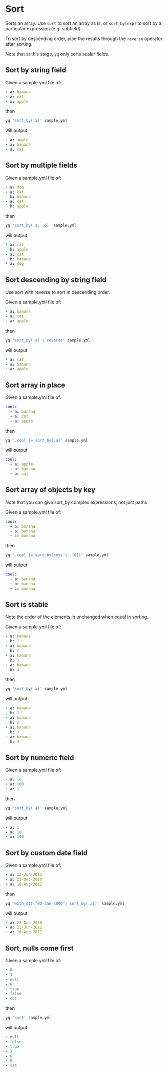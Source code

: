 # Sort

Sorts an array. Use `sort` to sort an array as is, or `sort_by(exp)` to sort by a particular expression (e.g. subfield).

To sort by descending order, pipe the results through the `reverse` operator after sorting.

Note that at this stage, `yq` only sorts scalar fields.


## Sort by string field
Given a sample.yml file of:
```yaml
- a: banana
- a: cat
- a: apple
```
then
```bash
yq 'sort_by(.a)' sample.yml
```
will output
```yaml
- a: apple
- a: banana
- a: cat
```

## Sort by multiple fields
Given a sample.yml file of:
```yaml
- a: dog
- a: cat
  b: banana
- a: cat
  b: apple
```
then
```bash
yq 'sort_by(.a, .b)' sample.yml
```
will output
```yaml
- a: cat
  b: apple
- a: cat
  b: banana
- a: dog
```

## Sort descending by string field
Use sort with reverse to sort in descending order.

Given a sample.yml file of:
```yaml
- a: banana
- a: cat
- a: apple
```
then
```bash
yq 'sort_by(.a) | reverse' sample.yml
```
will output
```yaml
- a: cat
- a: banana
- a: apple
```

## Sort array in place
Given a sample.yml file of:
```yaml
cool:
  - a: banana
  - a: cat
  - a: apple
```
then
```bash
yq '.cool |= sort_by(.a)' sample.yml
```
will output
```yaml
cool:
  - a: apple
  - a: banana
  - a: cat
```

## Sort array of objects by key
Note that you can give sort_by complex expressions, not just paths

Given a sample.yml file of:
```yaml
cool:
  - b: banana
  - a: banana
  - c: banana
```
then
```bash
yq '.cool |= sort_by(keys | .[0])' sample.yml
```
will output
```yaml
cool:
  - a: banana
  - b: banana
  - c: banana
```

## Sort is stable
Note the order of the elements in unchanged when equal in sorting.

Given a sample.yml file of:
```yaml
- a: banana
  b: 1
- a: banana
  b: 2
- a: banana
  b: 3
- a: banana
  b: 4
```
then
```bash
yq 'sort_by(.a)' sample.yml
```
will output
```yaml
- a: banana
  b: 1
- a: banana
  b: 2
- a: banana
  b: 3
- a: banana
  b: 4
```

## Sort by numeric field
Given a sample.yml file of:
```yaml
- a: 10
- a: 100
- a: 1
```
then
```bash
yq 'sort_by(.a)' sample.yml
```
will output
```yaml
- a: 1
- a: 10
- a: 100
```

## Sort by custom date field
Given a sample.yml file of:
```yaml
- a: 12-Jun-2011
- a: 23-Dec-2010
- a: 10-Aug-2011
```
then
```bash
yq 'with_dtf("02-Jan-2006"; sort_by(.a))' sample.yml
```
will output
```yaml
- a: 23-Dec-2010
- a: 12-Jun-2011
- a: 10-Aug-2011
```

## Sort, nulls come first
Given a sample.yml file of:
```yaml
- 8
- 3
- null
- 6
- true
- false
- cat
```
then
```bash
yq 'sort' sample.yml
```
will output
```yaml
- null
- false
- true
- 3
- 6
- 8
- cat
```

